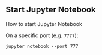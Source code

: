 ## Start Jupyter Notebook

How to start Jupyter Notebook

On a specific port (e.g. `7777`):
```
jupyter notebook --port 777
```